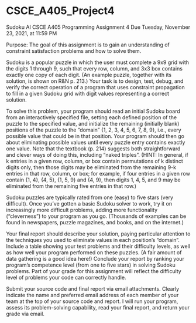 # CSCE_A405_Project4
Sudoku AI
CSCE A405 Programming Assignment 4
Due Tuesday, November 23, 2021, at 11:59 PM

Purpose:  The goal of this assignment is to gain an understanding of constraint satisfaction problems and how to solve them.

Sudoku is a popular puzzle in which the user must complete a 9x9 grid with the digits 1 through 9, such that every row, column, and 3x3 box contains exactly one copy of each digit. (An example puzzle, together with its solution, is shown on R&N p. 213.) Your task is to design, test, debug, and verify the correct operation of a program that uses constraint propagation to fill in a given Sudoku grid with digit values representing a correct solution.

To solve this problem, your program should read an initial Sudoku board from an interactively specified file, setting each defined position of the puzzle to the specified value, and initialize the remaining (initially blank) positions of the puzzle to the “domain” {1, 2, 3, 4, 5, 6, 7, 8, 9}, i.e., every possible value that could be in that position. Your program should then go about eliminating possible values until every puzzle entry contains exactly one value. Note that the textbook (p. 214) suggests both straightforward and clever ways of doing this, including “naked triples”. (HINT: In general, if k entries in a given row, column, or box contain permutations of k distinct digits only, then those digits may be eliminated from the remaining 9-k entries in that row, column, or box; for example, if four entries in a given row contain {1, 4}, {4, 5}, {1, 5, 9} and {4, 9}, then digits 1, 4, 5, and 9 may be eliminated from the remaining five entries in that row.)

Sudoku puzzles are typically rated from one (easy) to five stars (very difficult).  Once you’ve gotten a basic Sudoku solver to work, try it on increasingly more difficult problems, adding more functionality (“cleverness”) to your program as you go. (Thousands of examples can be found in newspapers, puzzle magazines, and books, and on the internet.)  

Your final report should describe your solution, paying particular attention to the techniques you used to eliminate values in each position’s “domain”. Include a table showing your test problems and their difficulty levels, as well as how well your program performed on these puzzles. (A fair amount of data gathering is a good idea here!)  Conclude your report by ranking your program’s competence level (from one to five stars) in solving Sudoku problems. Part of your grade for this assignment will reflect the difficulty level of problems your code can correctly handle.

Submit your source code and final report via email attachments. Clearly indicate the name and preferred email address of each member of your team at the top of your source code and report. I will run your program, assess its problem-solving capability, read your final report, and return your grade via email.
